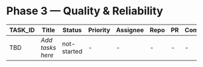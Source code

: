# Phase 3 — Quality & Reliability

| TASK_ID | Title | Status | Priority | Assignee | Repo | PR | Commit | Detail |
|---|---|---|---|---|---|---|---|---|
| TBD | _Add tasks here_ | not-started | - | - | - | - | - | - |
